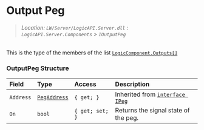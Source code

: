# Output Peg
> ###### Location: `LW/Server/LogicAPI.Server.dll` : `LogicAPI.Server.Components` > `IOutputPeg`

This is the type of the members of the list [`LogicComponent.Outputs[]`](CS-LogicComponent.md#logiccomponent-structure)

### OutputPeg Structure
|   Field   |               Type               |     Access      |                  Description                  |
| :-------- | :------------------------------- | :-------------- | :-------------------------------------------- |
| `Address` | [`PegAddress`](CS-PegAddress.md) | `{ get; }`      | Inherited from [`interface IPeg`](CS-IPeg.md) |
| `On`      | `bool`                           | `{ get; set; }` | Returns the signal state of the peg.          |